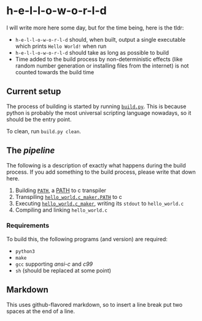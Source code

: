 # h-e-l-l-o-w-o-r-l-d

<!--

TODO(zxcv): Add docker details here

-->

I will write more here some day, but for the time being, here is the tldr:
- `h-e-l-l-o-w-o-r-l-d` should, when built, output a single executable which prints `Hello World!` when run
- `h-e-l-l-o-w-o-r-l-d` should take as long as possible to build
- Time added to the build process by non-deterministic effects (like random number generation or installing files from the internet)
  is not counted towards the build time

## Current setup

The process of building is started by running [`build.py`](./build.py).
This is because python is probably the most universal scripting language nowadays, so it should be the entry point.

To clean, run `build.py clean`.

## The *pipeline*

The following is a description of exactly what happens during the build process.
If you add something to the build process, please write that down here.

1) Building [`PATH`](PATH/), a [PATH](https://esolangs.org/wiki/PATH) to c transpiler
2) Transpiling [`hello_world.c_maker.PATH`](hello_world.c_maker/hello_world.c_maker.PATH) to c
3) Executing [`hello_world.c_maker`](hello_world.c_maker/), writing its `stdout` to `hello_world.c`
4) Compiling and linking `hello_world.c`

### Requirements

To build this, the following programs (and version) are required:
- `python3`
- `make`
- `gcc` supporting *ansi-c* and *c99*
- `sh` (should be replaced at some point)

## Markdown

This uses github-flavored markdown, so to insert a line break
put two spaces at the end of a line.
